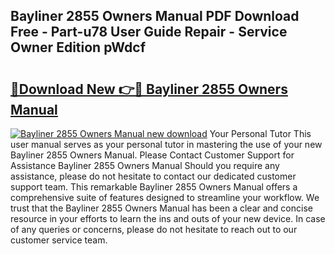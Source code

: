 ## Bayliner 2855 Owners Manual PDF Download Free - Part-u78 User Guide Repair - Service Owner Edition pWdcf

# <h2><a href="http://bc56604.oget.top/?id=Bayliner+2855+Owners+Manual">🔗Download New 👉🔴 Bayliner 2855 Owners Manual</a></h2>

[![Bayliner 2855 Owners Manual new download](https://i.imgur.com/5g1atiW.png)](http://bc56604.oget.top/?id=Bayliner+2855+Owners+Manual)
Your Personal Tutor This user manual serves as your personal tutor in mastering the use of your new Bayliner 2855 Owners Manual. Please Contact Customer Support for Assistance Bayliner 2855 Owners Manual Should you require any assistance, please do not hesitate to contact our dedicated customer support team. This remarkable Bayliner 2855 Owners Manual offers a comprehensive suite of features designed to streamline your workflow. We trust that the Bayliner 2855 Owners Manual has been a clear and concise resource in your efforts to learn the ins and outs of your new device. In case of any queries or concerns, please do not hesitate to reach out to our customer service team.
